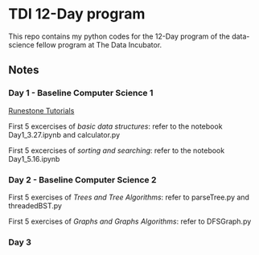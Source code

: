 # TDI 12-Day program

This repo contains my python codes for the 12-Day program of the data-science fellow program at The Data Incubator.

## Notes

### Day 1 - Baseline Computer Science 1

[Runestone Tutorials](https://runestone.academy/runestone/static/pythonds/index.html)

First 5 excercises of *basic data structures*: refer to the notebook Day1_3.27.ipynb and calculator.py

First 5 excercises of *sorting and searching*: refer to the notebook Day1_5.16.ipynb

### Day 2 - Baseline Computer Science 2

First 5 exercises of *Trees and Tree Algorithms*: refer to parseTree.py and threadedBST.py

First 5 exercises of *Graphs and  Graphs Algorithms*: refer to DFSGraph.py

### Day 3